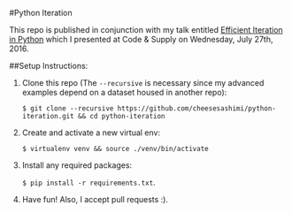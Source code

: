 #Python Iteration

This repo is published in conjunction with my talk entitled
[Efficient Iteration in Python](https://docs.google.com/presentation/d/1bC1IUY3BQcWHzRVblpmSBjYpHkcdhT9EUkcxNo2UUgY/edit?usp=sharing) which I presented
at Code & Supply on Wednesday, July 27th, 2016.

##Setup Instructions:
1. Clone this repo (The `--recursive` is necessary since my advanced examples depend on a dataset housed in another repo):

   `$ git clone --recursive https://github.com/cheesesashimi/python-iteration.git && cd python-iteration`

2. Create and activate a new virtual env:

   `$ virtualenv venv && source ./venv/bin/activate`

3. Install any required packages:

   `$ pip install -r requirements.txt`.

4. Have fun! Also, I accept pull requests :).
